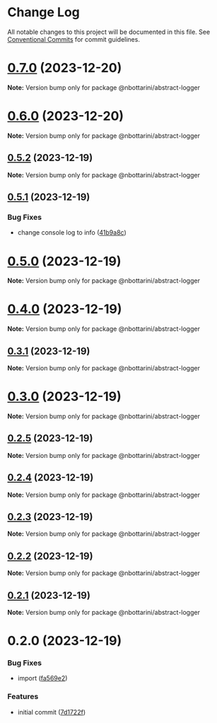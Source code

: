 # Change Log

All notable changes to this project will be documented in this file.
See [Conventional Commits](https://conventionalcommits.org) for commit guidelines.

# [0.7.0](https://github.com/nbottarini/logger-js/compare/v0.6.0...v0.7.0) (2023-12-20)

**Note:** Version bump only for package @nbottarini/abstract-logger





# [0.6.0](https://github.com/nbottarini/logger-js/compare/v0.5.2...v0.6.0) (2023-12-20)

**Note:** Version bump only for package @nbottarini/abstract-logger





## [0.5.2](https://github.com/nbottarini/logger-js/compare/v0.5.1...v0.5.2) (2023-12-19)

**Note:** Version bump only for package @nbottarini/abstract-logger





## [0.5.1](https://github.com/nbottarini/logger-js/compare/v0.5.0...v0.5.1) (2023-12-19)


### Bug Fixes

* change console log to info ([41b9a8c](https://github.com/nbottarini/logger-js/commit/41b9a8c563d232eeef41f0b919b7f19c079861bd))





# [0.5.0](https://github.com/nbottarini/logger-js/compare/v0.4.0...v0.5.0) (2023-12-19)

**Note:** Version bump only for package @nbottarini/abstract-logger





# [0.4.0](https://github.com/nbottarini/logger-js/compare/v0.3.1...v0.4.0) (2023-12-19)

**Note:** Version bump only for package @nbottarini/abstract-logger





## [0.3.1](https://github.com/nbottarini/logger-js/compare/v0.3.0...v0.3.1) (2023-12-19)

**Note:** Version bump only for package @nbottarini/abstract-logger





# [0.3.0](https://github.com/nbottarini/logger-js/compare/v0.2.5...v0.3.0) (2023-12-19)

**Note:** Version bump only for package @nbottarini/abstract-logger





## [0.2.5](https://github.com/nbottarini/logger-js/compare/v0.2.4...v0.2.5) (2023-12-19)

**Note:** Version bump only for package @nbottarini/abstract-logger





## [0.2.4](https://github.com/nbottarini/logger-js/compare/v0.2.3...v0.2.4) (2023-12-19)

**Note:** Version bump only for package @nbottarini/abstract-logger





## [0.2.3](https://github.com/nbottarini/logger-js/compare/v0.2.2...v0.2.3) (2023-12-19)

**Note:** Version bump only for package @nbottarini/abstract-logger





## [0.2.2](https://github.com/nbottarini/logger-js/compare/v0.2.1...v0.2.2) (2023-12-19)

**Note:** Version bump only for package @nbottarini/abstract-logger





## [0.2.1](https://github.com/nbottarini/logger-js/compare/v0.2.0...v0.2.1) (2023-12-19)

**Note:** Version bump only for package @nbottarini/abstract-logger





# 0.2.0 (2023-12-19)


### Bug Fixes

* import ([fa569e2](https://github.com/nbottarini/logger-js/commit/fa569e2e775cb9ba9993576c55b4d5954d4fc17a))


### Features

* initial commit ([7d1722f](https://github.com/nbottarini/logger-js/commit/7d1722f3d1d3756c60ccca9d70879452986f185c))
